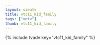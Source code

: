 ```yaml
--- 
layout: sieutv
title: vtc11_kid_family
tags: ["vntv"]
thumb: vtc11_kid_family
---
```

{% include tvadv key="vtc11_kid_family" %}
